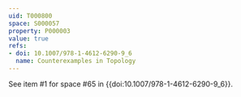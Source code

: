 ```yaml
---
uid: T000800
space: S000057
property: P000003
value: true
refs:
- doi: 10.1007/978-1-4612-6290-9_6
  name: Counterexamples in Topology
---
```


See item #1 for space #65 in {{doi:10.1007/978-1-4612-6290-9_6}}.
